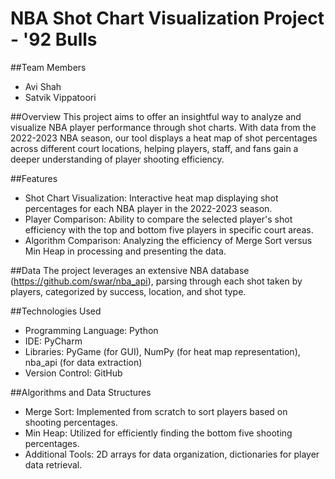 # NBA Shot Chart Visualization Project - '92 Bulls

##Team Members
- Avi Shah
- Satvik Vippatoori

##Overview
This project aims to offer an insightful way to analyze and visualize NBA player performance through shot charts. With data from the 2022-2023 NBA season, our tool displays a heat map of shot percentages across different court locations, helping players, staff, and fans gain a deeper understanding of player shooting efficiency.

##Features
- Shot Chart Visualization: Interactive heat map displaying shot percentages for each NBA player in the 2022-2023 season.
- Player Comparison: Ability to compare the selected player's shot efficiency with the top and bottom five players in specific court areas.
- Algorithm Comparison: Analyzing the efficiency of Merge Sort versus Min Heap in processing and presenting the data.

##Data
The project leverages an extensive NBA database (https://github.com/swar/nba_api), parsing through each shot taken by players, categorized by success, location, and shot type.

##Technologies Used
- Programming Language: Python
- IDE: PyCharm
- Libraries: PyGame (for GUI), NumPy (for heat map representation), nba_api (for data extraction)
- Version Control: GitHub

##Algorithms and Data Structures
- Merge Sort: Implemented from scratch to sort players based on shooting percentages.
- Min Heap: Utilized for efficiently finding the bottom five shooting percentages.
- Additional Tools: 2D arrays for data organization, dictionaries for player data retrieval.
